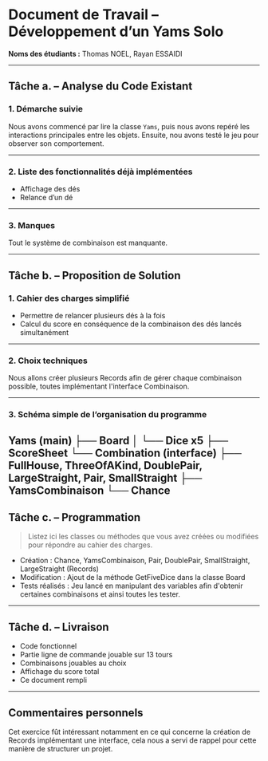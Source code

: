 # Document de Travail – Développement d’un Yams Solo

**Noms des étudiants :** Thomas NOEL, Rayan ESSAIDI

---

## Tâche a. – Analyse du Code Existant

### 1. Démarche suivie  

Nous avons commencé par lire la classe `Yams`, puis nous avons repéré les interactions principales entre les objets. Ensuite, nou avons testé le jeu pour observer son comportement.

---

### 2. Liste des fonctionnalités déjà implémentées

- Affichage des dés  
- Relance d’un dé  

---

### 3. Manques

Tout le système de combinaison est manquante.

---

## Tâche b. – Proposition de Solution

### 1. Cahier des charges simplifié
 
- Permettre de relancer plusieurs dés à la fois  
- Calcul du score en conséquence de la combinaison des dés lancés simultanément

---

### 2. Choix techniques

Nous allons créer plusieurs Records afin de gérer chaque combinaison possible, toutes implémentant l'interface Combinaison.

---

### 3. Schéma simple de l’organisation du programme

Yams (main)
 ├── Board
 │    └── Dice x5
 ├── ScoreSheet
 └── Combination (interface)
       ├── FullHouse, ThreeOfAKind, DoublePair, LargeStraight, Pair, SmallStraight
       ├── YamsCombinaison
       └── Chance
---

## Tâche c. – Programmation

> Listez ici les classes ou méthodes que vous avez créées ou modifiées pour répondre au cahier des charges.

- Création : Chance, YamsCombinaison, Pair, DoublePair, SmallStraight, LargeStraight (Records)
- Modification : Ajout de la méthode GetFiveDice dans la classe Board
- Tests réalisés : Jeu lancé en manipulant des variables afin d'obtenir certaines combinaisons et ainsi toutes les tester. 

---

## Tâche d. – Livraison

- Code fonctionnel  
- Partie ligne de commande jouable sur 13 tours  
- Combinaisons jouables au choix
- Affichage du score total  
- Ce document rempli  
---

## Commentaires personnels 

Cet exercice fût intéressant notamment en ce qui concerne la création de Records implémentant une interface, cela nous a servi de rappel pour cette manière de structurer un projet.

